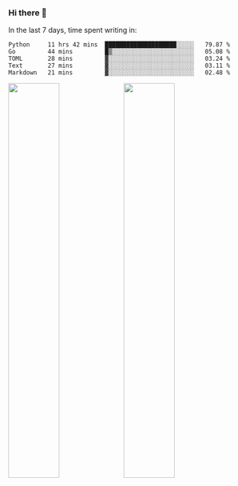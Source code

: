 ### Hi there 👋

In the last 7 days, time spent writing in:

<!--START_SECTION:waka-->
```text
Python     11 hrs 42 mins  ████████████████████░░░░░   79.87 % 
Go         44 mins         █▒░░░░░░░░░░░░░░░░░░░░░░░   05.08 % 
TOML       28 mins         ▓░░░░░░░░░░░░░░░░░░░░░░░░   03.24 % 
Text       27 mins         ▓░░░░░░░░░░░░░░░░░░░░░░░░   03.11 % 
Markdown   21 mins         ▓░░░░░░░░░░░░░░░░░░░░░░░░   02.48 % 
```
<!--END_SECTION:waka-->

<img src="https://wakatime.com/share/@jimtje/5d0c92de-08f8-4a72-8f2f-6a9693d1e318.svg" width=45% height=45%> <img src="https://wakatime.com/share/@jimtje/501498ae-bda5-4da7-a89d-b40bcdd5556d.svg" width=45% height=45%>
